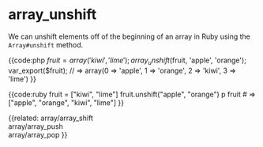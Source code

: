 # array_unshift

We can unshift elements off of the beginning of an array in Ruby using the
`Array#unshift` method.

{{code:php
    $fruit = array('kiwi', 'lime'); 
    array_unshift($fruit, 'apple', 'orange');
    var_export($fruit);
    // => array(0 => 'apple', 1 => 'orange', 2 => 'kiwi', 3 => 'lime')
}}

{{code:ruby
    fruit = ["kiwi", "lime"]
    fruit.unshift("apple", "orange")
    p fruit
    # => ["apple", "orange", "kiwi", "lime"]
}}


{{related:
    array/array_shift         
    array/array_push          
    array/array_pop
}}
